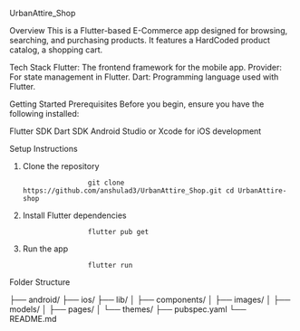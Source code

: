 UrbanAttire_Shop

Overview
This is a Flutter-based E-Commerce app designed for browsing, searching, and purchasing products. It features a HardCoded product catalog, a shopping cart. 

Tech Stack
Flutter: The frontend framework for the mobile app.
Provider: For state management in Flutter.
Dart: Programming language used with Flutter.

Getting Started
Prerequisites
Before you begin, ensure you have the following installed:

   Flutter SDK
   Dart SDK
   Android Studio or Xcode for iOS development

Setup Instructions

1. Clone the repository  

                       git clone https://github.com/anshulad3/UrbanAttire_Shop.git cd UrbanAttire-shop
   
2. Install Flutter dependencies

                       flutter pub get

3. Run the app

                       flutter run


Folder Structure

├── android/
├── ios/
├── lib/
│   ├── components/
│   ├── images/
│   ├── models/
│   ├── pages/
│   └── themes/
├── pubspec.yaml
└── README.md
   
    
